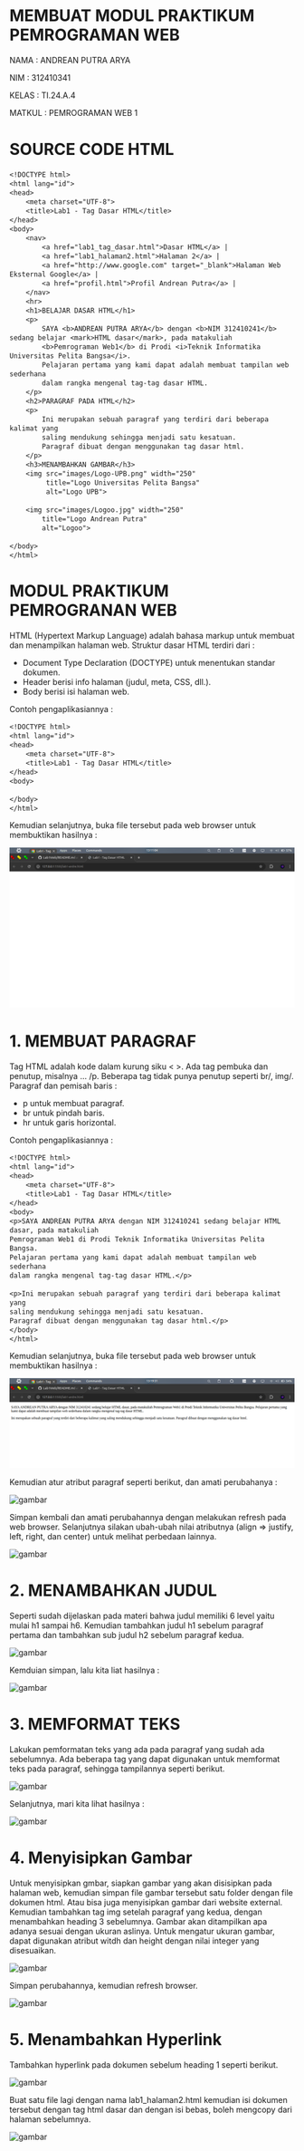# MEMBUAT MODUL PRAKTIKUM PEMROGRAMAN WEB

NAMA : ANDREAN PUTRA ARYA

NIM : 312410341

KELAS : TI.24.A.4

MATKUL : PEMROGRAMAN WEB 1

# SOURCE CODE HTML
```
<!DOCTYPE html>
<html lang="id">
<head>
    <meta charset="UTF-8">
    <title>Lab1 - Tag Dasar HTML</title>
</head>
<body>
    <nav>
        <a href="lab1_tag_dasar.html">Dasar HTML</a> |
        <a href="lab1_halaman2.html">Halaman 2</a> |
        <a href="http://www.google.com" target="_blank">Halaman Web Eksternal Google</a> |
        <a href="profil.html">Profil Andrean Putra</a> |
    </nav>
    <hr>
    <h1>BELAJAR DASAR HTML</h1>
    <p>
        SAYA <b>ANDREAN PUTRA ARYA</b> dengan <b>NIM 312410241</b> sedang belajar <mark>HTML dasar</mark>, pada matakuliah 
        <b>Pemrograman Web1</b> di Prodi <i>Teknik Informatika Universitas Pelita Bangsa</i>. 
        Pelajaran pertama yang kami dapat adalah membuat tampilan web sederhana 
        dalam rangka mengenal tag-tag dasar HTML.
    </p>
    <h2>PARAGRAF PADA HTML</h2>
    <p>
        Ini merupakan sebuah paragraf yang terdiri dari beberapa kalimat yang 
        saling mendukung sehingga menjadi satu kesatuan. 
        Paragraf dibuat dengan menggunakan tag dasar html.
    </p>
    <h3>MENAMBAHKAN GAMBAR</h3>
    <img src="images/Logo-UPB.png" width="250" 
         title="Logo Universitas Pelita Bangsa" 
         alt="Logo UPB">

    <img src="images/Logoo.jpg" width="250"
        title="Logo Andrean Putra"
        alt="Logoo">

</body>
</html>
```

# MODUL PRAKTIKUM PEMROGRANAN WEB

HTML (Hypertext Markup Language) adalah bahasa markup untuk membuat dan menampilkan halaman web. Struktur dasar HTML terdiri dari :
- Document Type Declaration (DOCTYPE) untuk menentukan standar dokumen.
- Header berisi info halaman (judul, meta, CSS, dll.).
- Body berisi isi halaman web.

Contoh pengaplikasiannya : 
```
<!DOCTYPE html>
<html lang="id">
<head>
    <meta charset="UTF-8">
    <title>Lab1 - Tag Dasar HTML</title>
</head>
<body>

</body>
</html>
```

Kemudian selanjutnya, buka file tersebut pada web browser untuk membuktikan hasilnya :

![gambar](https://github.com/andreanbadeh/Lab1Web/blob/0d1dc9756264aa73de3e2dce67416c97de2eed56/images/Screenshot%20from%202025-09-25%2013-11-07.png)

# 1. MEMBUAT PARAGRAF

Tag HTML adalah kode dalam kurung siku < >. Ada tag pembuka dan penutup, misalnya  ... /p. Beberapa tag tidak punya penutup seperti br/, img/.
Paragraf dan pemisah baris :
- p untuk membuat paragraf.
- br untuk pindah baris.
- hr untuk garis horizontal.

Contoh pengaplikasiannya :
```
<!DOCTYPE html>
<html lang="id">
<head>
    <meta charset="UTF-8">
    <title>Lab1 - Tag Dasar HTML</title>
</head>
<body>
<p>SAYA ANDREAN PUTRA ARYA dengan NIM 312410241 sedang belajar HTML dasar, pada matakuliah 
Pemrograman Web1 di Prodi Teknik Informatika Universitas Pelita Bangsa. 
Pelajaran pertama yang kami dapat adalah membuat tampilan web sederhana 
dalam rangka mengenal tag-tag dasar HTML.</p>

<p>Ini merupakan sebuah paragraf yang terdiri dari beberapa kalimat yang 
saling mendukung sehingga menjadi satu kesatuan. 
Paragraf dibuat dengan menggunakan tag dasar html.</p>
</body>
</html>
```

Kemudian selanjutnya, buka file tersebut pada web browser untuk membuktikan hasilnya :

![gambar](https://github.com/andreanbadeh/Lab1Web/blob/8c343f6dd573d88b21860bb2e9ceda27a4b9b017/images/Screenshot%20from%202025-09-25%2013-19-43.png)

Kemudian atur atribut paragraf seperti berikut, dan amati perubahanya :

![gambar](https://raw.githubusercontent.com/M-Rakha/Lab1Web/c81cc7bcdd2ebc108cda4e2f7e3d04f60e4a03b1/Cuplikan%20layar%202025-09-23%20230427.png)

Simpan kembali dan amati perubahannya dengan melakukan refresh pada web browser. Selanjutnya silakan ubah-ubah nilai atributnya (align => justify, left, right, dan center) untuk melihat perbedaan lainnya.

![gambar](https://raw.githubusercontent.com/M-Rakha/Lab1Web/c81cc7bcdd2ebc108cda4e2f7e3d04f60e4a03b1/Cuplikan%20layar%202025-09-23%20230441.png)

# 2. MENAMBAHKAN JUDUL
Seperti sudah dijelaskan pada materi bahwa judul memiliki 6 level yaitu mulai h1 sampai h6. Kemudian tambahkan judul h1 sebelum paragraf pertama dan tambahkan sub judul h2 sebelum paragraf kedua.

![gambar](https://raw.githubusercontent.com/M-Rakha/Lab1Web/4e24c5f10dff5082bd939ed2efb47a08f889dadc/Cuplikan%20layar%202025-09-23%20221115.png) 

Kemduian simpan, lalu kita liat hasilnya :

![gambar](https://raw.githubusercontent.com/M-Rakha/Lab1Web/4e24c5f10dff5082bd939ed2efb47a08f889dadc/Cuplikan%20layar%202025-09-23%20221128.png)


# 3. MEMFORMAT TEKS
Lakukan pemformatan teks yang ada pada paragraf yang sudah ada sebelumnya. Ada beberapa tag yang dapat digunakan untuk memformat teks pada paragraf, sehingga tampilannya seperti berikut.

![gambar](https://raw.githubusercontent.com/M-Rakha/Lab1Web/50e0c9c24c5a169e85545e08cf2195e01e540689/Cuplikan%20layar%202025-09-23%20221538.png)

Selanjutnya, mari kita lihat hasilnya :

![gambar](https://raw.githubusercontent.com/M-Rakha/Lab1Web/50e0c9c24c5a169e85545e08cf2195e01e540689/Cuplikan%20layar%202025-09-23%20221552.png)

# 4. Menyisipkan Gambar
Untuk menyisipkan gmbar, siapkan gambar yang akan disisipkan pada halaman web, kemudian simpan file gambar tersebut satu folder dengan file dokumen html. Atau bisa juga menyisipkan gambar dari website external. Kemudian tambahkan tag img setelah paragraf yang kedua, dengan menambahkan heading 3 sebelumnya. Gambar akan ditampilkan apa adanya sesuai dengan ukuran aslinya. Untuk mengatur ukuran gambar, dapat digunakan atribut witdh dan height dengan nilai integer yang disesuaikan.

![gambar](https://raw.githubusercontent.com/M-Rakha/Lab1Web/73203a1509abda1a5f5ee589aecb49e8db73bf1a/Cuplikan%20layar%202025-09-23%20222251.png)

Simpan perubahannya, kemudian refresh browser.

![gambar](https://raw.githubusercontent.com/M-Rakha/Lab1Web/73203a1509abda1a5f5ee589aecb49e8db73bf1a/Cuplikan%20layar%202025-09-23%20222306.png)

# 5. Menambahkan Hyperlink
Tambahkan hyperlink pada dokumen sebelum heading 1 seperti berikut.

![gambar](https://raw.githubusercontent.com/M-Rakha/Lab1Web/fcbc8013e37c6a2ef54225a4d2df435400ff3bee/Cuplikan%20layar%202025-09-23%20222522.png)

Buat satu file lagi dengan nama lab1_halaman2.html kemudian isi dokumen tersebut dengan tag html dasar dan dengan isi bebas, boleh mengcopy dari halaman sebelumnya.

![gambar](https://raw.githubusercontent.com/M-Rakha/Lab1Web/fcbc8013e37c6a2ef54225a4d2df435400ff3bee/Cuplikan%20layar%202025-09-23%20222542.png)
